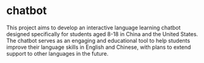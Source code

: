# chatbot
This project aims to develop an interactive language learning chatbot designed specifically for students aged 8-18 in China and the United States. The chatbot serves as an engaging and educational tool to help students improve their language skills in English and Chinese, with plans to extend support to other languages in the future.
